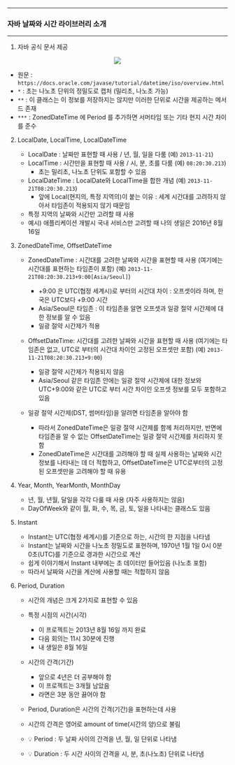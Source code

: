 -----
### 자바 날짜와 시간 라이브러리 소개
-----
1. 자바 공식 문서 제공
<div align="center">
<img src="https://github.com/user-attachments/assets/eb26217a-1bea-48fc-8e3b-a4130eb9492d">
</div>

   - 원문 : ```https://docs.oracle.com/javase/tutorial/datetime/iso/overview.html```
   - ```*``` : 초는 나노초 단위의 정밀도로 캡처 (밀리초, 나노초 가능)
   - ```**``` : 이 클래스는 이 정보를 저장하지는 않지만 이러한 단위로 시간을 제공하는 메서드 존재
   - ```***``` : ZonedDateTime 에 Period 를 추가하면 서머타임 또는 기타 현지 시간 차이를 준수

2. LocalDate, LocalTime, LocalDateTime
   - LocalDate : 날짜만 표현할 때 사용 / 년, 월, 일을 다룸 (예) ```2013-11-21```)
   - LocalTime : 시간만을 표현할 때 사용 / 시, 분, 초를 다룸 (예) ```08:20:30.213```)
      + 초는 밀리초, 나노초 단위도 포함할 수 있음
   - LocalDateTime : LocalDate와 LocalTime을 합한 개념 (예) ```2013-11-21T08:20:30.213```)
      + 앞에 Local(현지의, 특정 지역의)이 붙는 이유 : 세계 시간대를 고려하지 않아서 타임존이 적용되지 않기 때문임
   - 특정 지역의 날짜와 시간만 고려할 때 사용
   - 예시) 애플리케이션 개발시 국내 서비스만 고려할 때 나의 생일은 2016년 8월 16일
   
3. ZonedDateTime, OffsetDateTime
   - ZonedDateTime : 시간대를 고려한 날짜와 시간을 표현할 때 사용 (여기에는 시간대를 표현하는 타임존이 포함) (예) ```2013-11-21T08:20:30.213+9:00[Asia/Seoul]```)
     + +9:00 은 UTC(협정 세계시)로 부터의 시간대 차이 : 오프셋이라 하며, 한국은 UTC보다 +9:00 시간
     + Asia/Seoul은 타임존 : 이 타임존을 알면 오프셋과 일광 절약 시간제에 대한 정보를 알 수 있음
     + 일광 절약 시간제가 적용

   - OffsetDateTime: 시간대를 고려한 날짜와 시간을 표현할 때 사용 (여기에는 타임존은 없고, UTC로 부터의 시간대 차이인 고정된 오프셋만 포함) (예) ```2013-11-21T08:20:30.213+9:00```)
     + 일광 절약 시간제가 적용되지 않음
     + Asia/Seoul 같은 타임존 안에는 일광 절약 시간제에 대한 정보와 UTC+9:00와 같은 UTC로 부터 시간 차이인 오프셋 정보를 모두 포함하고 있음
     
   - 일광 절약 시간제(DST, 썸머타임)을 알려면 타임존을 알아야 함
     + 따라서 ZonedDateTime은 일광 절약 시간제를 함께 처리하지만, 반면에 타임존을 알 수 없는 OffsetDateTime는 일광 절약 시간제를 처리하지 못함
     + ZonedDateTime은 시간대를 고려해야 할 때 실제 사용하는 날짜와 시간 정보를 나타내는 데 더 적합하고, OffsetDateTime은 UTC로부터의 고정된 오프셋만을 고려해야 할 때 유용

4. Year, Month, YearMonth, MonthDay
   - 년, 월, 년월, 달일을 각각 다룰 때 사용 (자주 사용하지는 않음)
   - DayOfWeek와 같이 월, 화, 수, 목, 금, 토, 일을 나타내는 클래스도 있음

5. Instant
   - Instant는 UTC(협정 세계시)를 기준으로 하는, 시간의 한 지점을 나타냄
   - Instant는 날짜와 시간을 나노초 정밀도로 표현하며, 1970년 1월 1일 0시 0분 0초(UTC)를 기준으로 경과한 시간으로 계산
   - 쉽게 이야기해서 Instant 내부에는 초 데이터만 들어있음 (나노초 포함)
   - 따라서 날짜와 시간을 계산에 사용할 때는 적합하지 않음

6. Period, Duration
   - 시간의 개념은 크게 2가지로 표현할 수 있음
   - 특정 시점의 시간(시각)
      + 이 프로젝트는 2013년 8월 16일 까지 완료
      + 다음 회의는 11시 30분에 진행
      + 내 생일은 8월 16일

   - 시간의 간격(기간)
     + 앞으로 4년은 더 공부해야 함
     + 이 프로젝트는 3개월 남았음
     + 라면은 3분 동안 끓어야 함
     
   - Period, Duration은 시간의 간격(기간)을 표현하는데 사용
   - 시간의 간격은 영어로 amount of time(시간의 양)으로 불림
   - 💡 Period : 두 날짜 사이의 간격을 년, 월, 일 단위로 나타냄
   - 💡 Duration : 두 시간 사이의 간격을 시, 분, 초(나노초) 단위로 나타냄
  
